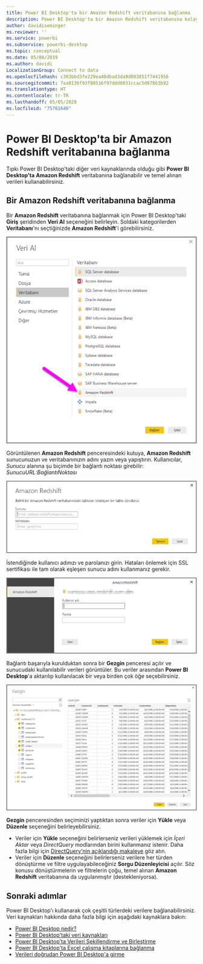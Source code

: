 ```yaml
---
title: Power BI Desktop'ta bir Amazon Redshift veritabanına bağlanma
description: Power BI Desktop'ta bir Amazon Redshift veritabanına kolayca bağlanma ve veritabanını kullanma
author: davidiseminger
ms.reviewer: ''
ms.service: powerbi
ms.subservice: powerbi-desktop
ms.topic: conceptual
ms.date: 05/08/2019
ms.author: davidi
LocalizationGroup: Connect to data
ms.openlocfilehash: c303bbd3fe229ea48dbad3da9d003851f7441956
ms.sourcegitcommit: 7aa0136f93f88516f97ddd8031ccac5d07863b92
ms.translationtype: HT
ms.contentlocale: tr-TR
ms.lasthandoff: 05/05/2020
ms.locfileid: "75761646"
---
```

# <a name="connect-to-an-amazon-redshift-database-in-power-bi-desktop"></a>Power BI Desktop'ta bir Amazon Redshift veritabanına bağlanma
Tıpkı Power BI Desktop'taki diğer veri kaynaklarında olduğu gibi **Power BI Desktop'ta** **Amazon Redshift** veritabanına bağlanabilir ve temel alınan verileri kullanabilirsiniz.

## <a name="connect-to-an-amazon-redshift-database"></a>Bir Amazon Redshift veritabanına bağlanma
Bir **Amazon Redshift** veritabanına bağlanmak için Power BI Desktop'taki **Giriş** şeridinden **Veri Al** seçeneğini belirleyin. Soldaki kategorilerden **Veritabanı**'nı seçtiğinizde **Amazon Redshift**'i görebilirsiniz.

![](media/desktop-connect-redshift/connect_redshift_3.png)

Görüntülenen **Amazon Redshift** penceresindeki kutuya, **Amazon Redshift** sunucunuzun ve veritabanınızın adını yazın veya yapıştırın. Kullanıcılar, *Sunucu* alanına şu biçimde bir bağlantı noktası girebilir: *SunucuURL:BağlantıNoktası*

![](media/desktop-connect-redshift/connect_redshift_4.png)

İstendiğinde kullanıcı adınızı ve parolanızı girin. Hataları önlemek için SSL sertifikası ile tam olarak eşleşen sunucu adını kullanmanız gerekir. 

![](media/desktop-connect-redshift/connect_redshift_5.png)

Bağlantı başarıyla kurulduktan sonra bir **Gezgin** penceresi açılır ve sunucudaki kullanılabilir verileri görüntüler. Bu veriler arasından **Power BI Desktop**'a aktarılıp kullanılacak bir veya birden çok öğe seçebilirsiniz.

![](media/desktop-connect-redshift/connect_redshift_6.png)

**Gezgin** penceresinden seçiminizi yaptıktan sonra veriler için **Yükle** veya **Düzenle** seçeneğini belirleyebilirsiniz.

* Veriler için **Yükle** seçeneğini belirlerseniz verileri yüklemek için *İçeri Aktar* veya *DirectQuery* modlarından birini kullanmanız istenir. Daha fazla bilgi için [DirectQuery'nin açıklandığı makaleye](desktop-use-directquery.md) göz atın.
* Veriler için **Düzenle** seçeneğini belirlerseniz verilere her türden dönüştürme ve filtre uygulayabileceğiniz **Sorgu Düzenleyicisi** açılır. Söz konusu dönüştürmelerin ve filtrelerin çoğu, temel alınan **Amazon Redshift** veritabanına da uygulanmıştır (destekleniyorsa).

## <a name="next-steps"></a>Sonraki adımlar
Power BI Desktop'ı kullanarak çok çeşitli türlerdeki verilere bağlanabilirsiniz. Veri kaynakları hakkında daha fazla bilgi için aşağıdaki kaynaklara bakın:

* [Power BI Desktop nedir?](desktop-what-is-desktop.md)
* [Power BI Desktop'taki veri kaynakları](desktop-data-sources.md)
* [Power BI Desktop'ta Verileri Şekillendirme ve Birleştirme](desktop-shape-and-combine-data.md)
* [Power BI Desktop'ta Excel çalışma kitaplarına bağlanma](desktop-connect-excel.md)   
* [Verileri doğrudan Power BI Desktop'a girme](desktop-enter-data-directly-into-desktop.md)   

